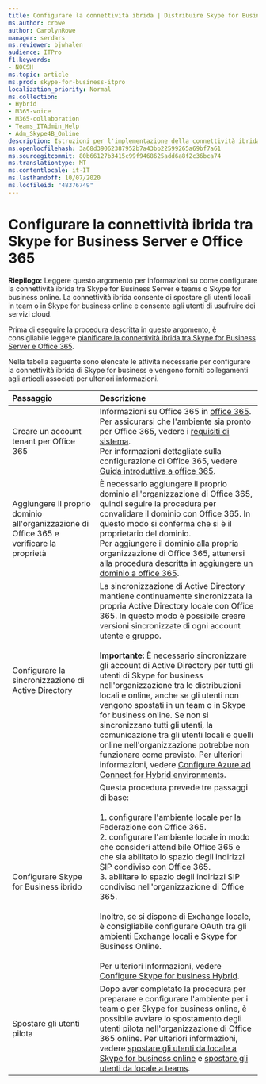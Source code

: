```yaml
---
title: Configurare la connettività ibrida | Distribuire Skype for Business Server 2019 Connect
ms.author: crowe
author: CarolynRowe
manager: serdars
ms.reviewer: bjwhalen
audience: ITPro
f1.keywords:
- NOCSH
ms.topic: article
ms.prod: skype-for-business-itpro
localization_priority: Normal
ms.collection:
- Hybrid
- M365-voice
- M365-collaboration
- Teams_ITAdmin_Help
- Adm_Skype4B_Online
description: Istruzioni per l'implementazione della connettività ibrida tra Skype for Business Server e Skype for business online.
ms.openlocfilehash: 3a68d39062387952b7a43bb22599265a69bf7a61
ms.sourcegitcommit: 80b66127b3415c99f9468625add6a8f2c36bca74
ms.translationtype: MT
ms.contentlocale: it-IT
ms.lasthandoff: 10/07/2020
ms.locfileid: "48376749"
---
```

# <a name="configure-hybrid-connectivity-between-skype-for-business-server-and-office-365"></a>Configurare la connettività ibrida tra Skype for Business Server e Office 365

**Riepilogo:** Leggere questo argomento per informazioni su come configurare la connettività ibrida tra Skype for Business Server e teams o Skype for business online.  La connettività ibrida consente di spostare gli utenti locali in team o in Skype for business online e consente agli utenti di usufruire dei servizi cloud.
  
Prima di eseguire la procedura descritta in questo argomento, è consigliabile leggere [pianificare la connettività ibrida tra Skype for Business Server e Office 365](plan-hybrid-connectivity.md).
  
Nella tabella seguente sono elencate le attività necessarie per configurare la connettività ibrida di Skype for business e vengono forniti collegamenti agli articoli associati per ulteriori informazioni.
  
|Passaggio|Descrizione|
|:-----|:-----|
|Creare un account tenant per Office 365   <br/> |Informazioni su Office 365 in [office 365](https://go.microsoft.com/fwlink/p/?LinkId=254980).  <br/> Per assicurarsi che l'ambiente sia pronto per Office 365, vedere i [requisiti di sistema](https://products.office.com/office-system-requirements).  <br/> Per informazioni dettagliate sulla configurazione di Office 365, vedere [Guida introduttiva a office 365](https://go.microsoft.com/fwlink/p/?LinkId=254982).  <br/> |
|Aggiungere il proprio dominio all'organizzazione di Office 365 e verificare la proprietà  <br/> | È necessario aggiungere il proprio dominio all'organizzazione di Office 365, quindi seguire la procedura per convalidare il dominio con Office 365. In questo modo si conferma che si è il proprietario del dominio. <br/> Per aggiungere il dominio alla propria organizzazione di Office 365, attenersi alla procedura descritta in [aggiungere un dominio a office 365](https://support.office.com/article/add-a-domain-to-office-365-6383f56d-3d09-4dcb-9b41-b5f5a5efd611?ui=en-US&rs=en-US&ad=US).  <br/> |
|Configurare la sincronizzazione di Active Directory  <br/> |La sincronizzazione di Active Directory mantiene continuamente sincronizzata la propria Active Directory locale con Office 365. In questo modo è possibile creare versioni sincronizzate di ogni account utente e gruppo.  <br/> <br> **Importante:** È necessario sincronizzare gli account di Active Directory per tutti gli utenti di Skype for business nell'organizzazione tra le distribuzioni locali e online, anche se gli utenti non vengono spostati in un team o in Skype for business online. Se non si sincronizzano tutti gli utenti, la comunicazione tra gli utenti locali e quelli online nell'organizzazione potrebbe non funzionare come previsto. Per ulteriori informazioni, vedere [Configure Azure ad Connect for Hybrid environments](configure-azure-ad-connect.md).         |
| Configurare Skype for Business ibrido | Questa procedura prevede tre passaggi di base: <br><br> 1. configurare l'ambiente locale per la Federazione con Office 365. <br> 2. configurare l'ambiente locale in modo che consideri attendibile Office 365 e che sia abilitato lo spazio degli indirizzi SIP condiviso con Office 365.<br> 3. abilitare lo spazio degli indirizzi SIP condiviso nell'organizzazione di Office 365. <br><br> Inoltre, se si dispone di Exchange locale, è consigliabile configurare OAuth tra gli ambienti Exchange locali e Skype for Business Online. <br> <br>Per ulteriori informazioni, vedere [Configure Skype for business Hybrid](configure-federation-with-skype-for-business-online.md).
|Spostare gli utenti pilota  <br/> |Dopo aver completato la procedura per preparare e configurare l'ambiente per i team o per Skype for business online, è possibile avviare lo spostamento degli utenti pilota nell'organizzazione di Office 365 online. Per ulteriori informazioni, vedere [spostare gli utenti da locale a Skype for business online](move-users-from-on-premises-to-skype-for-business-online.md) e [spostare gli utenti da locale a teams](move-users-from-on-premises-to-Teams.md).  <br/> |
